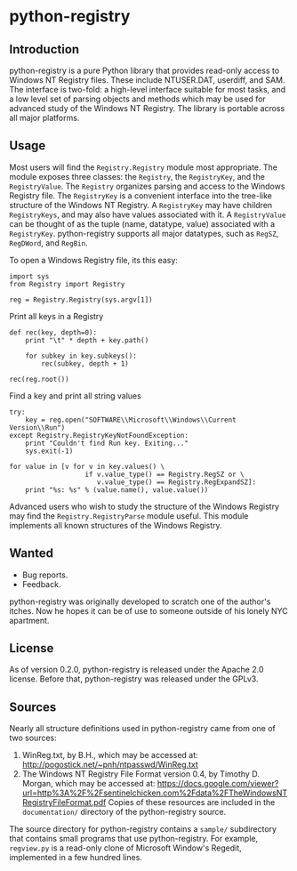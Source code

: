 
python-registry
===============

Introduction
------------
python-registry is a pure Python library that provides read-only
access to Windows NT Registry files.
These include NTUSER.DAT, userdiff, and SAM. The interface is two-fold:
a high-level interface suitable for most tasks, and a low level
set of parsing objects and methods which may be used for advanced
study of the Windows NT Registry. The library is portable across all
major platforms.

Usage
-----

Most users will find the `Registry.Registry` module most appropriate.
The module exposes three classes: the `Registry`, the `RegistryKey`,
and the `RegistryValue`. The `Registry` organizes parsing and access
to the Windows Registry file. The `RegistryKey` is a convenient
interface into the tree-like structure of the Windows NT Registry.
A `RegistryKey` may have children `RegistryKeys`, and may also have
values associated with it. A `RegistryValue` can be thought of as
the tuple (name, datatype, value) associated with a `RegistryKey`.
python-registry supports all major datatypes, such as `RegSZ`,
`RegDWord`, and `RegBin`.

To open a Windows Registry file, its this easy:


    import sys
    from Registry import Registry
    
    reg = Registry.Registry(sys.argv[1])


Print all keys in a Registry


    def rec(key, depth=0):
        print "\t" * depth + key.path()
    
        for subkey in key.subkeys():
            rec(subkey, depth + 1)
    
    rec(reg.root())


Find a key and print all string values


    try:
        key = reg.open("SOFTWARE\\Microsoft\\Windows\\Current Version\\Run")
    except Registry.RegistryKeyNotFoundException:
        print "Couldn't find Run key. Exiting..."
        sys.exit(-1)
    
    for value in [v for v in key.values() \
                       if v.value_type() == Registry.RegSZ or \
                          v.value_type() == Registry.RegExpandSZ]:
        print "%s: %s" % (value.name(), value.value())


Advanced users who wish to study the structure of the Windows
Registry may find the `Registry.RegistryParse` module useful.
This module implements all known structures of the Windows Registry.

Wanted
------
  - Bug reports.
  - Feedback.

python-registry was originally developed to scratch one of
the author's itches.  Now he hopes it can be of use to
someone outside of his lonely NYC apartment.


License
-------
As of version 0.2.0, python-registry is released under the Apache 2.0 license.
Before that, python-registry was released under the GPLv3.


Sources
-------
Nearly all structure definitions used in python-registry
came from one of two sources:
1) WinReg.txt, by B.H., which may be accessed at:
   http://pogostick.net/~pnh/ntpasswd/WinReg.txt
2) The Windows NT Registry File Format version 0.4, by
   Timothy D. Morgan, which may be accessed at:
   https://docs.google.com/viewer?url=http%3A%2F%2Fsentinelchicken.com%2Fdata%2FTheWindowsNTRegistryFileFormat.pdf
Copies of these resources are included in the
`documentation/` directory of the python-registry source.


The source directory for python-registry contains a `sample/`
subdirectory that contains small programs that use python-registry.
For example, `regview.py` is a read-only clone of Microsoft Window's
Regedit, implemented in a few hundred lines.
